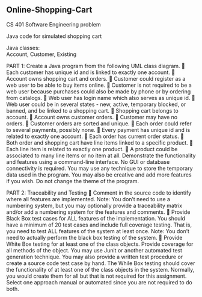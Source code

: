 ## Online-Shopping-Cart  
CS 401 Software Engineering problem  

Java code for simulated shopping cart

Java classes:  
Account, Customer, Existing 



PART 1: Create a Java program from the following UML class diagram.
 Each customer has unique id and is linked to exactly one account.
 Account owns shopping cart and orders.
 Customer could register as a web user to be able to buy items online.
 Customer is not required to be a web user because purchases could also be made by phone or by ordering from catalogs.
 Web user has login name which also serves as unique id.
 Web user could be in several states - new, active, temporary blocked, or banned,
and be linked to a shopping cart.
 Shopping cart belongs to account.
 Account owns customer orders.
 Customer may have no orders.
 Customer orders are sorted and unique.
 Each order could refer to several payments, possibly none.
 Every payment has unique id and is related to exactly one account.
 Each order has current order status.
 Both order and shopping cart have line items linked to a specific product.
 Each line item is related to exactly one product.
 A product could be associated to many line items or no item at all.
 Demonstrate the functionality and features using a command-line interface. No GUI or database connectivity is required. You may use any technique to store the temporary data used in the program. You may also be creative and add more features if you wish. Do not change the theme of the program.

PART 2: Traceability and Testing
 Comment in the source code to identify where all features are implemented. Note: You don’t need to use a numbering system, but you may optionally provide a traceability matrix and/or add a numbering system for the features and comments.
 Provide Black Box test cases for ALL features of the implementation. You should have a minimum of 20 test cases and include full coverage testing. That is, you need to test ALL features of the system at least once. Note: You don’t need to actually perform the black box testing of the system.
 Provide White Box testing for at least one of the class objects. Provide coverage for all methods of the object. You may use Junit or another automated test generation technique. You may also provide a written test procedure or create a source code test case by hand. The While Box testing should cover the functionality of at least one of the class objects in the system. Normally, you would create them for all but that is not required for this assignment. Select one approach manual or automated since you are not required to do both.
